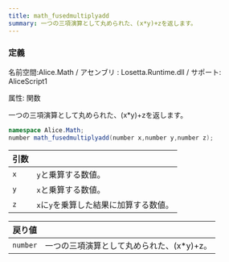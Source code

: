 ```yaml
---
title: math_fusedmultiplyadd
summary: 一つの三項演算として丸められた、(x*y)+zを返します。
---
```


### 定義
名前空間:Alice.Math / アセンブリ : Losetta.Runtime.dll / サポート: AliceScript1

属性: 関数

一つの三項演算として丸められた、(x*y)+zを返します。

```cs title="AliceScript"
namespace Alice.Math;
number math_fusedmultiplyadd(number x,number y,number z);
```

|引数| |
|-|-|
|`x`|`y`と乗算する数値。|
|`y`|`x`と乗算する数値。|
|`z`|`x`に`y`を乗算した結果に加算する数値。|

|戻り値| |
|-|-|
|`number`|一つの三項演算として丸められた、(x*y)+z。|
